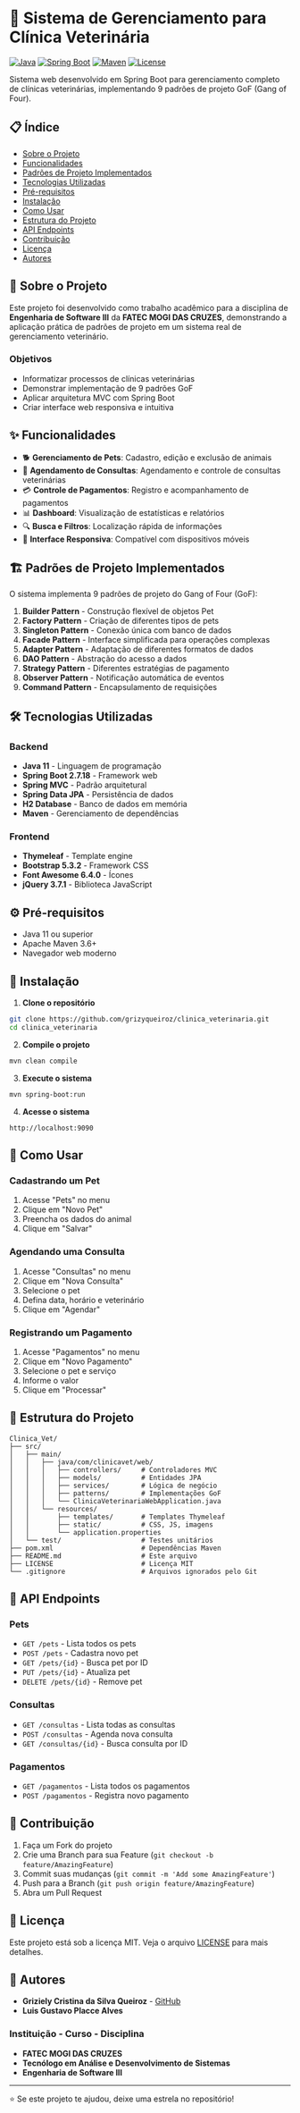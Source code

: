 # 🏥 Sistema de Gerenciamento para Clínica Veterinária

[![Java](https://img.shields.io/badge/Java-11-orange.svg)](https://openjdk.java.net/)
[![Spring Boot](https://img.shields.io/badge/Spring%20Boot-2.7.18-green.svg)](https://spring.io/projects/spring-boot)
[![Maven](https://img.shields.io/badge/Maven-3.9.10-blue.svg)](https://maven.apache.org/)
[![License](https://img.shields.io/badge/License-MIT-yellow.svg)](LICENSE)

Sistema web desenvolvido em Spring Boot para gerenciamento completo de clínicas veterinárias, implementando 9 padrões de projeto GoF (Gang of Four).

## 📋 Índice

- [Sobre o Projeto](#sobre-o-projeto)
- [Funcionalidades](#funcionalidades)
- [Padrões de Projeto Implementados](#padrões-de-projeto-implementados)
- [Tecnologias Utilizadas](#tecnologias-utilizadas)
- [Pré-requisitos](#pré-requisitos)
- [Instalação](#instalação)
- [Como Usar](#como-usar)
- [Estrutura do Projeto](#estrutura-do-projeto)
- [API Endpoints](#api-endpoints)
- [Contribuição](#contribuição)
- [Licença](#licença)
- [Autores](#autores)

## 🎯 Sobre o Projeto

Este projeto foi desenvolvido como trabalho acadêmico para a disciplina de **Engenharia de Software III** da **FATEC MOGI DAS CRUZES**, demonstrando a aplicação prática de padrões de projeto em um sistema real de gerenciamento veterinário.

### Objetivos
- Informatizar processos de clínicas veterinárias
- Demonstrar implementação de 9 padrões GoF
- Aplicar arquitetura MVC com Spring Boot
- Criar interface web responsiva e intuitiva

## ✨ Funcionalidades

- 🐕 **Gerenciamento de Pets**: Cadastro, edição e exclusão de animais
- 📅 **Agendamento de Consultas**: Agendamento e controle de consultas veterinárias
- 💳 **Controle de Pagamentos**: Registro e acompanhamento de pagamentos
- 📊 **Dashboard**: Visualização de estatísticas e relatórios
- 🔍 **Busca e Filtros**: Localização rápida de informações
- 📱 **Interface Responsiva**: Compatível com dispositivos móveis

## 🏗️ Padrões de Projeto Implementados

O sistema implementa 9 padrões de projeto do Gang of Four (GoF):

1. **Builder Pattern** - Construção flexível de objetos Pet
2. **Factory Pattern** - Criação de diferentes tipos de pets
3. **Singleton Pattern** - Conexão única com banco de dados
4. **Facade Pattern** - Interface simplificada para operações complexas
5. **Adapter Pattern** - Adaptação de diferentes formatos de dados
6. **DAO Pattern** - Abstração do acesso a dados
7. **Strategy Pattern** - Diferentes estratégias de pagamento
8. **Observer Pattern** - Notificação automática de eventos
9. **Command Pattern** - Encapsulamento de requisições

## 🛠️ Tecnologias Utilizadas

### Backend
- **Java 11** - Linguagem de programação
- **Spring Boot 2.7.18** - Framework web
- **Spring MVC** - Padrão arquitetural
- **Spring Data JPA** - Persistência de dados
- **H2 Database** - Banco de dados em memória
- **Maven** - Gerenciamento de dependências

### Frontend
- **Thymeleaf** - Template engine
- **Bootstrap 5.3.2** - Framework CSS
- **Font Awesome 6.4.0** - Ícones
- **jQuery 3.7.1** - Biblioteca JavaScript

## ⚙️ Pré-requisitos

- Java 11 ou superior
- Apache Maven 3.6+
- Navegador web moderno

## 🚀 Instalação

1. **Clone o repositório**
```bash
git clone https://github.com/grizyqueiroz/clinica_veterinaria.git
cd clinica_veterinaria
```

2. **Compile o projeto**
```bash
mvn clean compile
```

3. **Execute o sistema**
```bash
mvn spring-boot:run
```

4. **Acesse o sistema**
```
http://localhost:9090
```

## 📖 Como Usar

### Cadastrando um Pet
1. Acesse "Pets" no menu
2. Clique em "Novo Pet"
3. Preencha os dados do animal
4. Clique em "Salvar"

### Agendando uma Consulta
1. Acesse "Consultas" no menu
2. Clique em "Nova Consulta"
3. Selecione o pet
4. Defina data, horário e veterinário
5. Clique em "Agendar"

### Registrando um Pagamento
1. Acesse "Pagamentos" no menu
2. Clique em "Novo Pagamento"
3. Selecione o pet e serviço
4. Informe o valor
5. Clique em "Processar"

## 📁 Estrutura do Projeto

```
Clinica_Vet/
├── src/
│   ├── main/
│   │   ├── java/com/clinicavet/web/
│   │   │   ├── controllers/     # Controladores MVC
│   │   │   ├── models/          # Entidades JPA
│   │   │   ├── services/        # Lógica de negócio
│   │   │   ├── patterns/        # Implementações GoF
│   │   │   └── ClinicaVeterinariaWebApplication.java
│   │   └── resources/
│   │       ├── templates/       # Templates Thymeleaf
│   │       ├── static/          # CSS, JS, imagens
│   │       └── application.properties
│   └── test/                    # Testes unitários
├── pom.xml                      # Dependências Maven
├── README.md                    # Este arquivo
├── LICENSE                      # Licença MIT
└── .gitignore                   # Arquivos ignorados pelo Git
```

## 🔌 API Endpoints

### Pets
- `GET /pets` - Lista todos os pets
- `POST /pets` - Cadastra novo pet
- `GET /pets/{id}` - Busca pet por ID
- `PUT /pets/{id}` - Atualiza pet
- `DELETE /pets/{id}` - Remove pet

### Consultas
- `GET /consultas` - Lista todas as consultas
- `POST /consultas` - Agenda nova consulta
- `GET /consultas/{id}` - Busca consulta por ID

### Pagamentos
- `GET /pagamentos` - Lista todos os pagamentos
- `POST /pagamentos` - Registra novo pagamento

## 🤝 Contribuição

1. Faça um Fork do projeto
2. Crie uma Branch para sua Feature (`git checkout -b feature/AmazingFeature`)
3. Commit suas mudanças (`git commit -m 'Add some AmazingFeature'`)
4. Push para a Branch (`git push origin feature/AmazingFeature`)
5. Abra um Pull Request

## 📄 Licença

Este projeto está sob a licença MIT. Veja o arquivo [LICENSE](LICENSE) para mais detalhes.

## 👥 Autores

- **Griziely Cristina da Silva Queiroz** - [GitHub](https://github.com/grizyqueiroz)
- **Luis Gustavo Placce Alves** 

### Instituição - Curso - Disciplina
- **FATEC MOGI DAS CRUZES**
- **Tecnólogo em Análise e Desenvolvimento de Sistemas**
- **Engenharia de Software III**

---

⭐ Se este projeto te ajudou, deixe uma estrela no repositório!
